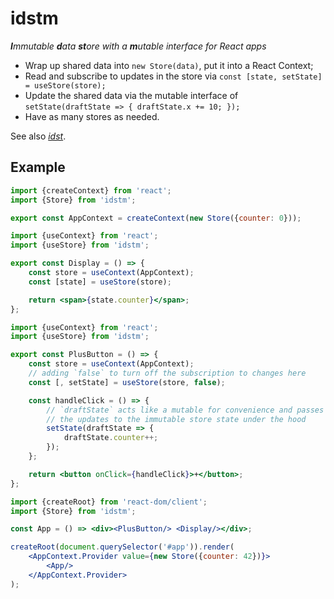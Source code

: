 # idstm

***I**mmutable **d**ata **st**ore with a **m**utable interface for React apps*

- Wrap up shared data into `new Store(data)`, put it into a React Context;
- Read and subscribe to updates in the store via `const [state, setState] = useStore(store);`
- Update the shared data via the mutable interface of `setState(draftState => { draftState.x += 10; });`
- Have as many stores as needed.

See also [*idst*](https://www.npmjs.com/package/idst).

## Example

```jsx
import {createContext} from 'react';
import {Store} from 'idstm';

export const AppContext = createContext(new Store({counter: 0}));
```

```jsx
import {useContext} from 'react';
import {useStore} from 'idstm';

export const Display = () => {
    const store = useContext(AppContext);
    const [state] = useStore(store);

    return <span>{state.counter}</span>;
};
```

```jsx
import {useContext} from 'react';
import {useStore} from 'idstm';

export const PlusButton = () => {
    const store = useContext(AppContext);
    // adding `false` to turn off the subscription to changes here
    const [, setState] = useStore(store, false);

    const handleClick = () => {
        // `draftState` acts like a mutable for convenience and passes
        // the updates to the immutable store state under the hood
        setState(draftState => {
            draftState.counter++;
        });
    };

    return <button onClick={handleClick}>+</button>;
};
```

```jsx
import {createRoot} from 'react-dom/client';
import {Store} from 'idstm';

const App = () => <div><PlusButton/> <Display/></div>;

createRoot(document.querySelector('#app')).render(
    <AppContext.Provider value={new Store({counter: 42})}>
        <App/>
    </AppContext.Provider>
);
```
